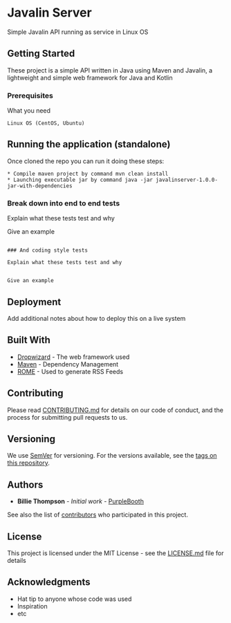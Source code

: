# Javalin Server

Simple Javalin API running as service in Linux OS

## Getting Started

These project is a simple API written in Java using Maven and Javalin, a lightweight and simple web framework
for Java and Kotlin

### Prerequisites

What you need

```
Linux OS (CentOS, Ubuntu)
```

## Running the application (standalone)

Once cloned the repo you can run it doing these steps:
```
* Compile maven project by command mvn clean install
* Launching executable jar by command java -jar javalinserver-1.0.0-jar-with-dependencies
```

### Break down into end to end tests

Explain what these tests test and why


Give an example
```

### And coding style tests

Explain what these tests test and why


Give an example
```

## Deployment

Add additional notes about how to deploy this on a live system

## Built With

* [Dropwizard](http://www.dropwizard.io/1.0.2/docs/) - The web framework used
* [Maven](https://maven.apache.org/) - Dependency Management
* [ROME](https://rometools.github.io/rome/) - Used to generate RSS Feeds

## Contributing

Please read [CONTRIBUTING.md](https://gist.github.com/PurpleBooth/b24679402957c63ec426) for details on our code of conduct, and the process for submitting pull requests to us.

## Versioning

We use [SemVer](http://semver.org/) for versioning. For the versions available, see the [tags on this repository](https://github.com/your/project/tags). 

## Authors

* **Billie Thompson** - *Initial work* - [PurpleBooth](https://github.com/PurpleBooth)

See also the list of [contributors](https://github.com/your/project/contributors) who participated in this project.

## License

This project is licensed under the MIT License - see the [LICENSE.md](LICENSE.md) file for details

## Acknowledgments

* Hat tip to anyone whose code was used
* Inspiration
* etc
